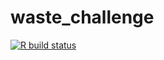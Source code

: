 
<!-- README.md is generated from README.Rmd. Please edit that file -->
# waste\_challenge

<!-- badges: start -->
[![R build status](https://github.com/Moohan/waste_challenge/workflows/R-CMD-check/badge.svg)](https://github.com/Moohan/waste_challenge/actions) <!-- badges: end -->
